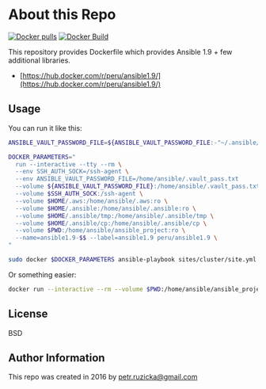 # About this Repo

[![Docker pulls](https://img.shields.io/docker/pulls/peru/ansible1.9.svg)](https://hub.docker.com/r/peru/ansible1.9/)
[![Docker Build](https://img.shields.io/docker/automated/peru/ansible1.9.svg)](https://hub.docker.com/r/peru/ansible1.9/)

This repository provides Dockerfile which provides Ansible 1.9 + few additional libraries.

* [https://hub.docker.com/r/peru/ansible1.9/](https://hub.docker.com/r/peru/ansible1.9/)

## Usage

You can run it like this:

```bash
ANSIBLE_VAULT_PASSWORD_FILE=${ANSIBLE_VAULT_PASSWORD_FILE:-"~/.ansible/vault.password"}

DOCKER_PARAMETERS="
  run --interactive --tty --rm \
  --env SSH_AUTH_SOCK=/ssh-agent \
  --env ANSIBLE_VAULT_PASSWORD_FILE=/home/ansible/.vault_pass.txt
  --volume ${ANSIBLE_VAULT_PASSWORD_FILE}:/home/ansible/.vault_pass.txt:ro \
  --volume $SSH_AUTH_SOCK:/ssh-agent \
  --volume $HOME/.aws:/home/ansible/.aws:ro \
  --volume $HOME/.ansible:/home/ansible/.ansible:ro \
  --volume $HOME/.ansible/tmp:/home/ansible/.ansible/tmp \
  --volume $HOME/.ansible/cp:/home/ansible/.ansible/cp \
  --volume $PWD:/home/ansible/ansible_project:ro \
  --name=ansible1.9-$$ --label=ansible1.9 peru/ansible1.9 \
"

sudo docker $DOCKER_PARAMETERS ansible-playbook sites/cluster/site.yml --tags stack
```

Or something easier:

```bash
docker run --interactive --rm --volume $PWD:/home/ansible/ansible_project:ro peru/ansible1.9 ansible-playbook --version
```

## License

BSD

## Author Information

This repo was created in 2016 by <petr.ruzicka@gmail.com>
